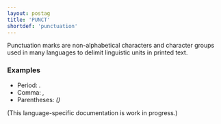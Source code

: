 ```yaml
---
layout: postag
title: 'PUNCT'
shortdef: 'punctuation'
---
```


Punctuation marks are non-alphabetical characters and character groups
used in many languages to delimit linguistic units in printed text.

### Examples

* Period: _._
* Comma: _,_
* Parentheses: _()_
 
(This language-specific documentation is work in progress.)
